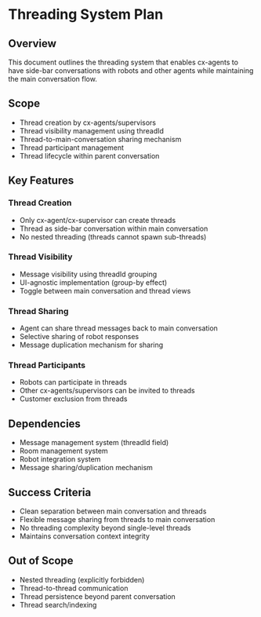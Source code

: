 # Threading System Plan

## Overview

This document outlines the threading system that enables cx-agents to have side-bar conversations with robots and other agents while maintaining the main conversation flow.

## Scope

- Thread creation by cx-agents/supervisors
- Thread visibility management using threadId
- Thread-to-main-conversation sharing mechanism
- Thread participant management
- Thread lifecycle within parent conversation

## Key Features

### Thread Creation

- Only cx-agent/cx-supervisor can create threads
- Thread as side-bar conversation within main conversation
- No nested threading (threads cannot spawn sub-threads)

### Thread Visibility

- Message visibility using threadId grouping
- UI-agnostic implementation (group-by effect)
- Toggle between main conversation and thread views

### Thread Sharing

- Agent can share thread messages back to main conversation
- Selective sharing of robot responses
- Message duplication mechanism for sharing

### Thread Participants

- Robots can participate in threads
- Other cx-agents/supervisors can be invited to threads
- Customer exclusion from threads

## Dependencies

- Message management system (threadId field)
- Room management system
- Robot integration system
- Message sharing/duplication mechanism

## Success Criteria

- Clean separation between main conversation and threads
- Flexible message sharing from threads to main conversation
- No threading complexity beyond single-level threads
- Maintains conversation context integrity

## Out of Scope

- Nested threading (explicitly forbidden)
- Thread-to-thread communication
- Thread persistence beyond parent conversation
- Thread search/indexing
